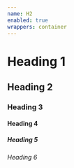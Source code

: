 ```yaml
---
name: H2
enabled: true
wrappers: container
---
```


<h1 class="h2">Heading 1</h1>
<h2>Heading 2</h2>
<h3 class="h2">Heading 3</h3>
<h4 class="h2">Heading 4</h4>
<h5 class="h2">Heading 5</h5>
<h6 class="h2">Heading 6</h6>
